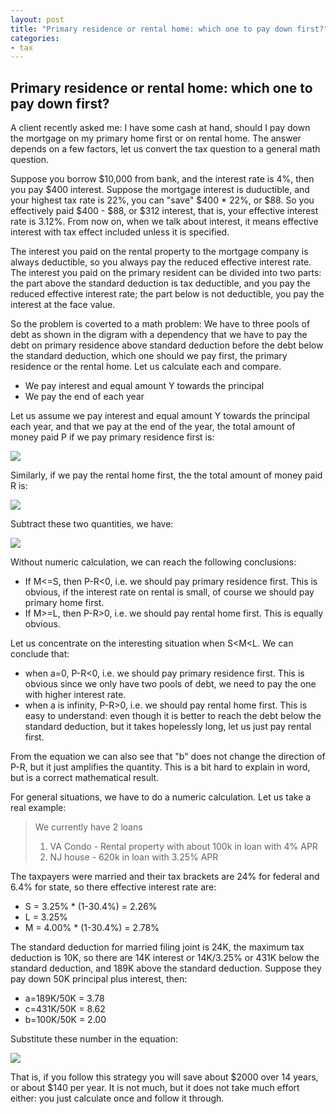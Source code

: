 ```yaml
---
layout: post
title: "Primary residence or rental home: which one to pay down first?"
categories:
- tax
---
```


## Primary residence or rental home: which one to pay down first?

A client recently asked me: I have some cash at hand, should I pay down the mortgage on my primary home first or on rental home. The answer depends on a few factors, let us convert the tax question to a general math question.

Suppose you borrow \$10,000 from bank, and the interest rate is 4%, then you pay \$400 interest. Suppose the mortgage interest is duductible, and your highest tax rate is 22%, you can "save" \$400 * 22%, or \$88. So you effectively paid \$400 - \$88, or \$312 interest, that is, your effective interest rate is 3.12%. From now on, when we talk about interest, it means effective interest with tax effect included unless it is specified.

The interest you paid on the rental property to the mortgage company is always deductible, so you always pay the reduced effective interest rate. The interest you paid on the primary resident can be divided into two parts: the part above the standard deduction is tax deductible, and you pay the reduced effective interest rate; the part below is not deductible, you pay the interest at the face value. 

So the problem is coverted to a math problem: We have to three pools of debt as shown in the digram with a dependency that we have to pay the debt on primary residence above standard deduction before the debt below the standard deduction, which one should we pay first, the primary residence or the rental home. Let us calculate each and compare.

- We pay interest and equal amount Y towards the principal
- We pay the end of each year

Let us assume we pay interest and equal amount Y towards the principal each year, and that we pay at the end of the year, the total amount of money paid P if we pay primary residence first is:

<img src="https://latex.codecogs.com/svg.latex?\small&space;
\begin{align*}
P &= {a+1\over2}aYS \\
         &+ {c+1\over2}cYL + acYL\\
         &+ {b+1\over2}bYM + (a+c)bYM\\
\end{align*}
">

Similarly, if we pay the rental home first, the the total amount of money paid R is:

<img src="https://latex.codecogs.com/svg.latex?\small&space;
\begin{align*}
R &= {b+1\over2}bYM \\
         &+ {a+1\over2}aYS + baYS\\
         &+ {c+1\over2}cYL + (b+a)cYL\\
\end{align*}
">

Subtract these two quantities, we have:

<img src="https://latex.codecogs.com/svg.latex?\small&space;
P-R = bY[a(M-S) - c(L-M)]
">

Without numeric calculation, we can reach the following conclusions:

- If M<=S, then P-R<0, i.e. we should pay primary residence first. This is obvious, if the interest rate on rental is small, of course we should pay primary home first.
- If M>=L, then P-R>0, i.e. we should pay rental home first. This is equally obvious.

Let us concentrate on the interesting situation when S<M<L. We can conclude that:

- when a=0, P-R<0, i.e. we should pay primary residence first. This is obvious since we only have two pools of debt, we need to pay the one with higher interest rate. 
- when a is infinity, P-R>0, i.e. we should pay rental home first. This is easy to understand: even though it is better to reach the debt below the standard deduction, but it takes hopelessly long, let us just pay rental first. 

From the equation we can also see that "b" does not change the direction of P-R, but it just amplifies the quantity. This is a bit hard to explain in word, but is a correct mathematical result.

For general situations, we have to do a numeric calculation. Let us take a real example:

> We currently have 2 loans
> 1) VA Condo - Rental property with about 100k in loan with 4% APR
> 2) NJ house - 620k in loan with 3.25% APR

The taxpayers were married and their tax brackets are 24% for federal and 6.4% for state, so there effective interest rate are:

- S = 3.25\% * (1-30.4\%) = 2.26\%
- L = 3.25\%
- M = 4.00\% * (1-30.4\%) = 2.78\%

The standard deduction for married filing joint is 24K, the maximum tax deduction is 10K, so there are 14K interest or 14K/3.25\% or 431K below the standard deduction, and 189K above the standard deduction. Suppose they pay down 50K principal plus interest, then:

- a=189K/50K = 3.78
- c=431K/50K = 8.62
- b=100K/50K = 2.00

Substitute these number in the equation:

<img src="https://latex.codecogs.com/svg.latex?\small&space;
\begin{align*}
P - R &= 2 * 50000 * [3.78*(2.78\%- 2.26\%) - 8.62*(3.25\%-2.78\%)] \\
         &= -2086 \\
\end{align*}
">

That is, if you follow this strategy you will save about \$2000 over 14 years, or about \$140 per year. It is not much, but it does not take much effort either: you just calculate once and follow it through.
